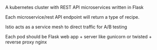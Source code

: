 A kubernetes cluster with REST API microservices written in Flask

Each microservice/rest API endpoint will return a type of recipe.

Istio acts as a service mesh to direct traffic for A/B testing

Each pod should be Flask web app + server like gunicorn or twisted + reverse proxy nginx